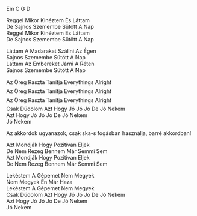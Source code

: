 Em C G D   
   
Reggel Mikor Kinéztem És Láttam   
De Sajnos Szemembe Sütött A Nap   
Reggel Mikor Kinéztem Es Láttam   
De Sajnos Szemembe Sütött A Nap   
   
Láttam A Madarakat Szállni Az Égen   
Sajnos Szemembe Sütött A Nap   
Láttam Az Embereket Járni A Réten   
Sajnos Szemembe Sütött A Nap   
   
Az Öreg Raszta Tanítja Everythings Alright   
Az Öreg Raszta Tanítja Everythings Alright   
Az Öreg Raszta Tanítja Everythings Alright   
Csak Dúdolom Azt Hogy Jó Jó Jó De Jó Nekem   
Azt Hogy Jó Jó Jó De Jó Nekem   
Jó Nekem   
   
Az akkordok ugyanazok, csak ska-s fogásban használja, barré akkordban!   
   
Azt Mondják Hogy Pozitívan Eljek   
De Nem Rezeg Bennem Már Semmi Sem   
Azt Mondják Hogy Pozitívan Eljek   
De Nem Rezeg Bennem Már Semmi Sem   
   
Lekéstem A Gépemet Nem Megyek   
Nem Megyek Én Már Haza   
Lekéstem A Gépemet Nem Megyek   
Csak Dúdolom Azt Hogy Jó Jó Jó De Jó Nekem   
Azt Hogy Jó Jó Jó De Jó Nekem   
Jó Nekem   
